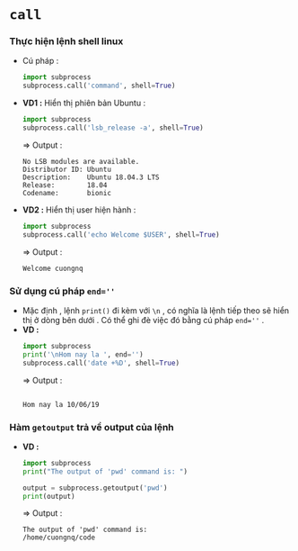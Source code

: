 # `call`
### **Thực hiện lệnh shell linux**
- Cú pháp :
    ```py
    import subprocess
    subprocess.call('command', shell=True)
    ```
- **VD1 :** Hiển thị phiên bản Ubuntu :
    ```py
    import subprocess
    subprocess.call('lsb_release -a', shell=True)
    ```
    => Output :
    ```
    No LSB modules are available.
    Distributor ID: Ubuntu
    Description:    Ubuntu 18.04.3 LTS
    Release:        18.04
    Codename:       bionic
    ```
- **VD2 :** Hiển thị user hiện hành :
    ```py
    import subprocess
    subprocess.call('echo Welcome $USER', shell=True)
    ```
    => Output :
    ```
    Welcome cuongnq
    ```
### **Sử dụng cú pháp `end=''`**
- Mặc định , lệnh `print()` đi kèm với `\n` , có nghĩa là lệnh tiếp theo sẽ hiển thị ở dòng bên dưới . Có thể ghi đè việc đó bằng cú pháp `end=''` .
- **VD :**
    ```py
    import subprocess
    print('\nHom nay la ', end='')
    subprocess.call('date +%D', shell=True)
    ```
    => Output : 
    ```

    Hom nay la 10/06/19
    ```
### **Hàm `getoutput` trả về output của lệnh**
- **VD :**
    ```py
    import subprocess
    print("The output of 'pwd' command is: ")

    output = subprocess.getoutput('pwd')
    print(output)
    ```
    => Output :
    ```
    The output of 'pwd' command is: 
    /home/cuongnq/code
    ```